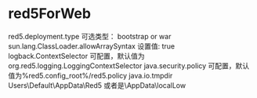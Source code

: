 # red5ForWeb
red5.deployment.type 					可选类型：  bootstrap or war
sun.lang.ClassLoader.allowArraySyntax	设置值:	true
logback.ContextSelector					可配置，默认值为org.red5.logging.LoggingContextSelector
java.security.policy					可配置，默认值为%red5.config_root%/red5.policy
java.io.tmpdir							Users\\Default\\AppData\\Red5 或者是\\AppData\\localLow
